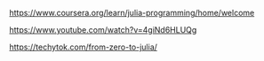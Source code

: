 https://www.coursera.org/learn/julia-programming/home/welcome

https://www.youtube.com/watch?v=4giNd6HLUQg

https://techytok.com/from-zero-to-julia/
